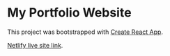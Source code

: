 # My Portfolio Website

This project was bootstrapped with [Create React App](https://github.com/facebook/create-react-app).

[Netlify live site link](https://loving-brahmagupta-16855e.netlify.app/home).